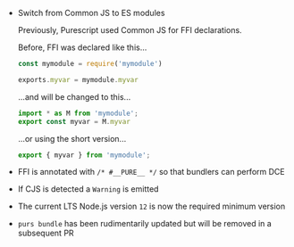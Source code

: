 * Switch from Common JS to ES modules
  
  Previously, Purescript used Common JS for FFI declarations.

  Before, FFI was declared like this...

  ```javascript
  const mymodule = require('mymodule')

  exports.myvar = mymodule.myvar
  ```
  
  ...and will be changed to this...

  ```javascript
  import * as M from 'mymodule';
  export const myvar = M.myvar
  ```
  ...or using the short version...

  ```javascript
  export { myvar } from 'mymodule';
  ```

* FFI is annotated with `/* #__PURE__ */` so that bundlers can perform DCE
* If CJS is detected a `Warning` is emitted
* The current LTS Node.js version `12` is now the required minimum version
* `purs bundle` has been rudimentarily updated but will be removed in a subsequent PR
